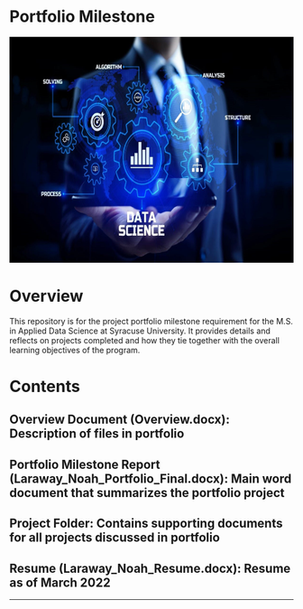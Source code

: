 # Portfolio Milestone

<p align="center">
<img width="900" height="400" src="Images/data_science.png">
</p>

# Overview
This repository is for the project portfolio milestone requirement for the M.S. in Applied Data Science at Syracuse University. It provides details and reflects on projects completed and how they tie together with the overall learning objectives of the program. 

# Contents
## Overview Document (Overview.docx): Description of files in portfolio
## Portfolio Milestone Report (Laraway_Noah_Portfolio_Final.docx): Main word document that summarizes the portfolio project
## Project Folder: Contains supporting documents for all projects discussed in portfolio
## Resume (Laraway_Noah_Resume.docx): Resume as of March 2022
---



 


